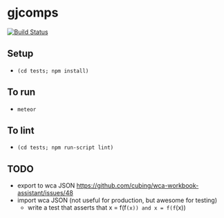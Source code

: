gjcomps
=======

[![Build Status](https://travis-ci.org/jfly/gjcomps.png?branch=master)](https://travis-ci.org/jfly/gjcomps.png?branch=master)


## Setup
- `(cd tests; npm install)`

## To run
- `meteor`

## To lint
- `(cd tests; npm run-script lint)`

## TODO
- export to wca JSON https://github.com/cubing/wca-workbook-assistant/issues/48
- import wca JSON (not useful for production, but awesome for testing)
  - write a test that asserts that x = f(f`(x)) and x = f(f`(x))
